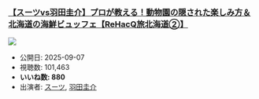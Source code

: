 ### [【スーツvs羽田圭介】プロが教える！動物園の隠された楽しみ方＆北海道の海鮮ビュッフェ【ReHacQ旅北海道②】](https://www.youtube.com/watch?v=k-v9M-DDo4s)
[![](https://img.youtube.com/vi/k-v9M-DDo4s/sddefault.jpg)](https://www.youtube.com/watch?v=k-v9M-DDo4s)
-   公開日: 2025-09-07
-   視聴数: 101,463
-   **いいね数: 880**
-   出演者: [スーツ](/rehacq_fan/people/スーツ "wikilink"), [羽田圭介](/rehacq_fan/people/羽田圭介 "wikilink")
